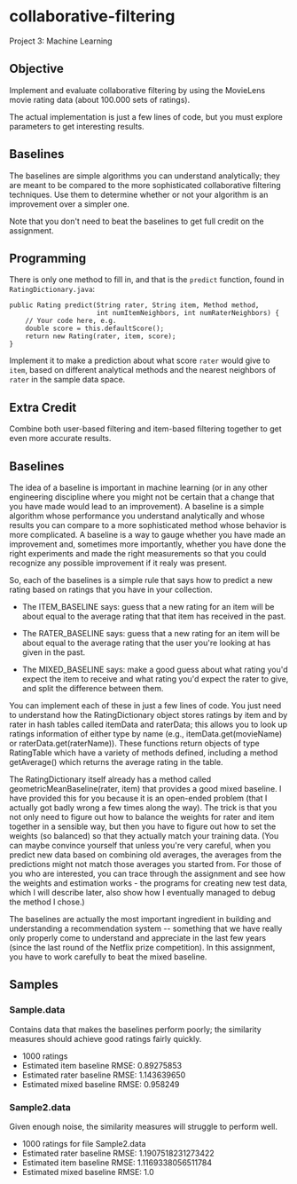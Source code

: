 collaborative-filtering
=======================
Project 3: Machine Learning

Objective
---------
Implement and evaluate collaborative filtering by using the MovieLens movie
rating data (about 100.000 sets of ratings).

The actual implementation is just a few lines of code, but you must explore
parameters to get interesting results.

Baselines
---------
The baselines are simple algorithms you can understand analytically; they are
meant to be compared to the more sophisticated collaborative filtering
techniques. Use them to determine whether or not your algorithm is an
improvement over a simpler one.

Note that you don't need to beat the baselines to get full credit on the
assignment.

Programming
-----------
There is only one method to fill in, and that is the `predict` function, found
in `RatingDictionary.java`:

    public Rating predict(String rater, String item, Method method,
                          int numItemNeighbors, int numRaterNeighbors) {
        // Your code here, e.g.
        double score = this.defaultScore();
        return new Rating(rater, item, score);
    }

Implement it to make a prediction about what score `rater` would give to `item`,
based on different analytical methods and the nearest neighbors of `rater` in
the sample data space.

Extra Credit
------------
Combine both user-based filtering and item-based filtering together to get even
more accurate results.

Baselines
---------
The idea of a baseline is important in machine learning (or in any other
engineering discipline where you might not be certain that a change that you
have made would lead to an improvement). A baseline is a simple algorithm whose
performance you understand analytically and whose results you can compare to a
more sophisticated method whose behavior is more complicated. A baseline is a
way to gauge whether you have made an improvement and, sometimes more
importantly, whether you have done the right experiments and made the right
measurements so that you could recognize any possible improvement if it realy
was present.

So, each of the baselines is a simple rule that says how to predict a new
rating based on ratings that you have in your collection.

- The ITEM_BASELINE says: guess that a new rating for an item will be about
  equal to the average rating that that item has received in the past.

- The RATER_BASELINE says: guess that a new rating for an item will be about
  equal to the average rating that the user you're looking at has given in the
  past.

- The MIXED_BASELINE says: make a good guess about what rating you'd expect the
  item to receive and what rating you'd expect the rater to give, and split the
  difference between them.

You can implement each of these in just a few lines of code. You just need to
understand how the RatingDictionary object stores ratings by item and by rater
in hash tables called itemData and raterData; this allows you to look up
ratings information of either type by name (e.g., itemData.get(movieName) or
raterData.get(raterName)). These functions return objects of type RatingTable
which have a variety of methods defined, including a method getAverage() which
returns the average rating in the table.

The RatingDictionary itself already has a method called
geometricMeanBaseline(rater, item) that provides a good mixed baseline. I have
provided this for you because it is an open-ended problem (that I actually got
badly wrong a few times along the way). The trick is that you not only need to
figure out how to balance the weights for rater and item together in a sensible
way, but then you have to figure out how to set the weights (so balanced) so
that they actually match your training data. (You can maybe convince yourself
that unless you're very careful, when you predict new data based on combining
old averages, the averages from the predictions might not match those averages
you started from. For those of you who are interested, you can trace through
the assignment and see how the weights and estimation works - the programs for
creating new test data, which I will describe later, also show how I eventually
managed to debug the method I chose.)

The baselines are actually the most important ingredient in building and
understanding a recommendation system -- something that we have really only
properly come to understand and appreciate in the last few years (since the
last round of the Netflix prize competition). In this assignment, you have to
work carefully to beat the mixed baseline.

Samples
-------
### Sample.data
Contains data that makes the baselines perform poorly; the similarity
measures should achieve good ratings fairly quickly.

- 1000 ratings
- Estimated item baseline RMSE: 0.89275853
- Estimated rater baseline RMSE: 1.143639650
- Estimated mixed baseline RMSE: 0.958249

### Sample2.data
Given enough noise, the similarity measures will struggle to perform well.

- 1000 ratings for file Sample2.data
- Estimated rater baseline RMSE: 1.1907518231273422
- Estimated item baseline RMSE: 1.1169338056511784
- Estimated mixed baseline RMSE: 1.0
